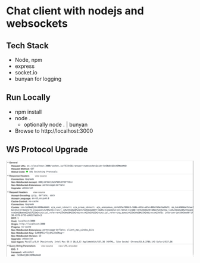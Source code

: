 # Chat client with nodejs and websockets

## Tech Stack
- Node, npm
- express
- socket.io
- bunyan for logging

## Run Locally
- npm install
- node . 
  - optionally node . | bunyan
- Browse to http://localhost:3000

## WS Protocol Upgrade
![WS Protocol](./ws-protocols.png)